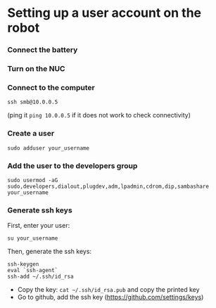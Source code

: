 # Setting up a user account on the robot
### Connect the battery
### Turn on the NUC
### Connect to the computer
```
ssh smb@10.0.0.5
``` 
(ping it `ping 10.0.0.5` if it does not work to check connectivity)
### Create a user 
```
sudo adduser your_username
```
### Add the user to the developers group
```
sudo usermod -aG sudo,developers,dialout,plugdev,adm,lpadmin,cdrom,dip,sambashare your_username
``` 
### Generate ssh keys
First, enter your user:
```
su your_username
```
Then, generate the ssh keys:
```
ssh-keygen
eval `ssh-agent`
ssh-add ~/.ssh/id_rsa
```
* Copy the key: `cat ~/.ssh/id_rsa.pub` and copy the printed key
* Go to github, add the ssh key (https://github.com/settings/keys)


